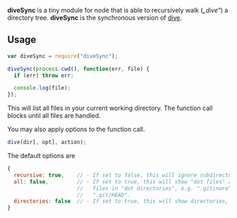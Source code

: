**diveSync** is a tiny module for node that is able to recursively walk (_„dive“_) a directory tree. **diveSync** is the synchronous version of [dive](//github.com/pvorb/node-dive).

## Usage

```javascript
var diveSync = require("diveSync");

diveSync(process.cwd(), function(err, file) {
  if (err) throw err;

  console.log(file);
});
```

This will list all files in your current working directory. The function call blocks until all files are handled.

You may also apply options to the function call.

```javascript
dive(dir[, opt], action);
```

The default options are

```javascript
{
  recursive: true,    // - If set to false, this will ignore subdirectories.
  all: false,         // - If set to true, this will show "dot files" and
                      //   files in "dot directories", e.g. ".gitinore" or
                      //   ".git/HEAD".
  directories: false  // - If set to true, this will show directories, too.
}
```
